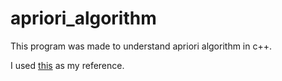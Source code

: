 # apriori_algorithm

This program was made to understand apriori algorithm in c++.

I used [this](https://www.geeksforgeeks.org/apriori-algorithm/) as my reference.

